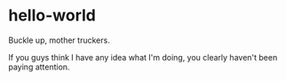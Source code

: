 # hello-world
Buckle up, mother truckers.

If you guys think I have any idea what I'm doing, you clearly haven't been paying attention.
